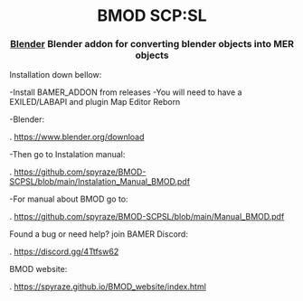 <h1 align="center">BMOD SCP:SL </h1>
<h3 align="center"><a href="https://www.blender.org/download">Blender</a> Blender addon for converting blender objects into MER objects</h3>

Installation down bellow:

-Install BAMER_ADDON from releases
-You will need to have a EXILED/LABAPI and plugin Map Editor Reborn

-Blender:

. https://www.blender.org/download

      
-Then go to Instalation manual:

. https://github.com/spyraze/BMOD-SCPSL/blob/main/Instalation_Manual_BMOD.pdf


-For manual about BMOD go to:

. https://github.com/spyraze/BMOD-SCPSL/blob/main/Manual_BMOD.pdf




Found a bug or need help? join BAMER Discord:
 
. https://discord.gg/4Ttfsw62


BMOD website:

 . https://spyraze.github.io/BMOD_website/index.html

